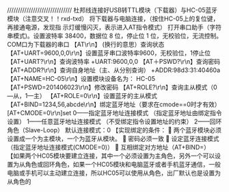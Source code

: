 //////////////////////////////
杜邦线连接好USB转TTL模块（下载器）与HC-05蓝牙模块（注意交叉！！rxd-txd）
将下载器与电脑连接，（按住HC-05上的复位键，再接通电源，发现指
示灯缓慢闪灭，表示进入AT指令模式）
打开串口助手（字符串模式)。设置波特率 38400，数据位 8 位，停止位 1 位，无校验位，无流控制。
COM口为下载器的串口
【AT\r\n】 (换行的意思）查询状态
【AT+UART=9600,0,0\r\n】设置蓝牙串口波特率9600，无校验位，1停止位
【AT+UART?\r\n】查询波特率
+UART:9600,0,0
【AT＋PSWD?\r\n】查询密码
【AT+ADDR?\r\n】查询自身地址（主、从分别查询）
+ADDR:98d3:31:40460a
【AT+NAME=HC-05\r\n】设置模块设备名为： HC-05
【AT+PSWD=201406023\r\n】修改密码
【AT+ROLE?\r\n】查询主从模式（0—从，1—主）
【AT+ROLE=0\r\n】设置蓝牙的主从模式
【AT+BIND=1234,56,abcde\r\n】绑定蓝牙地址（要求在cmode==0时才有效）
[AT+CMODE=0\r\n]set
0——指定蓝牙地址连接模式
（指定蓝牙地址由绑定指令设置）
1——任意蓝牙地址连接模式
（不受绑定指令设置地址的约束）
2——回环角色（Slave-Loop）
默认连接模式：0 
【实现绑定的条件：
	两个蓝牙模块必须设置成一个为主模块，一个为蓝牙从模块。
	密码必须一致
	设定蓝牙连接模式（指定蓝牙地址连接模式(CMODE=0)）
	互相绑定对方地址（AT+BIND=<param>）
【如果两个HC05模块要建立连接，其中一个必须设置为主角色，另外一个可以设置为从角色或回环角色，如果一个HC05模块和电脑蓝牙或者手机蓝牙通信，一般电脑或手机可以主动建立连接，所以HC05可以使用从角色，出厂默认也是设置为从角色的
